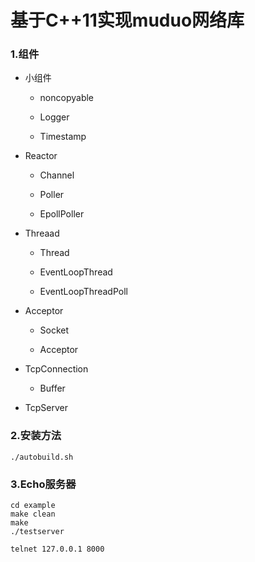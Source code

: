 # 基于C++11实现muduo网络库

### 1.组件

- 小组件

  - noncopyable

  - Logger

  - Timestamp

- Reactor

  - Channel

  - Poller

  - EpollPoller

- Threaad

  - Thread

  - EventLoopThread

  - EventLoopThreadPoll

- Acceptor

  - Socket

  - Acceptor

- TcpConnection
  - Buffer

- TcpServer

### 2.安装方法

```shell
./autobuild.sh
```

### 3.Echo服务器

```shell
cd example
make clean
make
./testserver

telnet 127.0.0.1 8000
```

